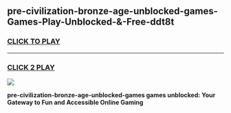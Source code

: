 
## pre-civilization-bronze-age-unblocked-games-Games-Play-Unblocked-&-Free-ddt8t
<h3>
<a href="https://premium76.site?title=pre-civilization-bronze-age-unblocked-games&ref=24A">CLICK TO PLAY</a></h3>
<hr>

<h3>
<a href="https://premium76.site?title=pre-civilization-bronze-age-unblocked-games&ref=24A">CLICK 2 PLAY</a>
  
</h3>

<a href="https://premium76.site?title=pre-civilization-bronze-age-unblocked-games&ref=24A"><img src="https://clearcache.store/games.png"></a>


**pre-civilization-bronze-age-unblocked-games games unblocked: Your Gateway to Fun and Accessible Online Gaming**
